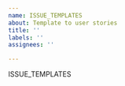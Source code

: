 ```yaml
---
name: ISSUE_TEMPLATES
about: Template to user stories
title: ''
labels: ''
assignees: ''

---
```


ISSUE_TEMPLATES
